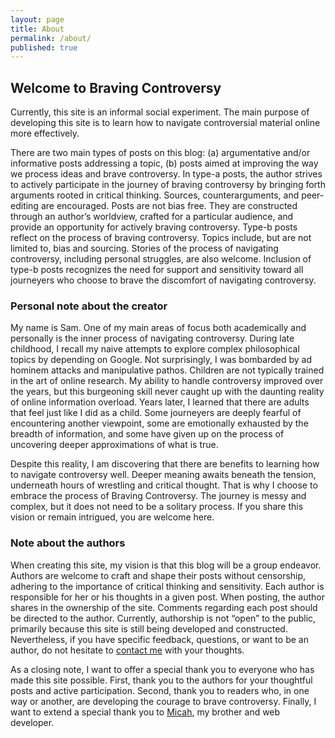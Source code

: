 ```yaml
---
layout: page
title: About
permalink: /about/
published: true
---
```

## Welcome to **Braving Controversy**

Currently, this site is an informal social experiment. The main purpose of developing this site is to learn how to navigate controversial material online more effectively. 

There are two main types of posts on this blog: (a) argumentative and/or informative posts addressing a topic, (b) posts aimed at improving the way we process ideas and brave controversy. In type-a posts, the author strives to actively participate in the journey of braving controversy by bringing forth arguments rooted in critical thinking. Sources, counterarguments, and peer-editing are encouraged. Posts are not bias free. They are constructed through an author’s worldview, crafted for a particular audience, and provide an opportunity for actively braving controversy. Type-b posts reflect on the process of braving controversy. Topics include, but are not limited to, bias and sourcing. Stories of the process of navigating controversy, including personal struggles, are also welcome. Inclusion of type-b posts recognizes the need for support and sensitivity toward all journeyers who choose to brave the discomfort of navigating controversy.

### Personal note about the creator
My name is Sam. One of my main areas of focus both academically and personally is the inner process of navigating controversy. During late childhood, I recall my naive attempts to explore complex philosophical topics by depending on Google. Not surprisingly, I was bombarded by ad hominem attacks and manipulative pathos. Children are not typically trained in the art of online research. My ability to handle controversy improved over the years, but this burgeoning skill never caught up with the daunting reality of online information overload. Years later, I learned that there are adults that feel just like I did as a child. Some journeyers are deeply fearful of encountering another viewpoint, some are emotionally exhausted by the breadth of information, and some have given up on the process of uncovering deeper approximations of what is true. 

Despite this reality, I am discovering that there are benefits to learning how to navigate controversy well. Deeper meaning awaits beneath the tension, underneath hours of wrestling and critical thought. That is why I choose to embrace the process of Braving Controversy. The journey is messy and complex, but it does not need to be a solitary process. If you share this vision or remain intrigued, you are welcome here.

### Note about the authors
When creating this site, my vision is that this blog will be a group endeavor. Authors are welcome to craft and shape their posts without censorship, adhering to the importance of critical thinking and sensitivity. Each author is responsible for her or his thoughts in a given post. When posting, the author shares in the ownership of the site. Comments regarding each post should be directed to the author. Currently, authorship is not “open” to the public, primarily because this site is still being developed and constructed. Nevertheless, if you have specific feedback, questions, or want to be an author, do not hesitate to [contact me](mailto:sam.millereshleman@gmail.com) with your thoughts.

As a closing note, I want to offer a special thank you to everyone who has made this site possible. First, thank you to the authors for your thoughtful posts and active participation. Second, thank you to readers who, in one way or another, are developing the courage to brave controversy. Finally, I want to extend a special thank you to [Micah](https://micahjon.com/), my brother and web developer.

